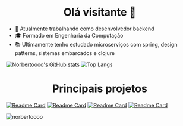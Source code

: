 <h1 align='center'>Olá visitante 👀</h1>

- 🏢 Atualmente trabalhando como desenvolvedor backend
- 🎓 Formado em Engenharia da Computação
- 📚 Ultimamente tenho estudado microserviços com spring, design patterns, sistemas embarcados e clojure

[![Norbertoooo's GitHub stats](https://github-readme-stats.vercel.app/api?username=norbertoooo&hide_title=true&theme=github_dark&hide=stars,prs,issues,contribs)](https://github.com/norbertoooo/norbertoooo)
![Top Langs](https://github-readme-stats.vercel.app/api/top-langs/?username=norbertoooo&layout=compact&hide=javascript,html,css&theme=github_dark)

    
<h1 align='center'>Principais projetos</h1>

[![Readme Card](https://github-readme-stats.vercel.app/api/pin/?username=norbertoooo&repo=smartparking-api&theme=github_dark)](https://github.com/Norbertoooo/smartparking-api)
[![Readme Card](https://github-readme-stats.vercel.app/api/pin/?username=norbertoooo&repo=desafio-banco-api&theme=github_dark)](https://github.com/Norbertoooo/desafio-banco-api)
[![Readme Card](https://github-readme-stats.vercel.app/api/pin/?username=norbertoooo&repo=rafa-web-api&theme=github_dark)](https://github.com/Norbertoooo/rafa-web-api)
[![Readme Card](https://github-readme-stats.vercel.app/api/pin/?username=norbertoooo&repo=rafa-web&theme=github_dark)](https://github.com/Norbertoooo/rafa-web)

<p> <img src="https://komarev.com/ghpvc/?username=norbertoooo&label=Profile%20views&color=ce9927&style=flat" alt="norbertoooo" /> </p>
